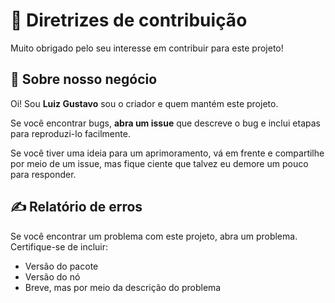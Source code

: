 # 📕 Diretrizes de contribuição

Muito obrigado pelo seu interesse em contribuir para este projeto!

## 🤝 Sobre nosso negócio

Oi! Sou **Luiz Gustavo** sou o criador e quem mantém este projeto.

Se você encontrar bugs, **abra um issue** que descreve o bug e inclui etapas para reproduzi-lo facilmente.

Se você tiver uma ideia para um aprimoramento, vá em frente e compartilhe por meio de um issue, mas fique ciente que talvez eu demore um pouco para responder.

## ✍ Relatório de erros

Se você encontrar um problema com este projeto, abra um problema. Certifique-se de incluir:

- Versão do pacote
- Versão do nó
- Breve, mas por meio da descrição do problema
